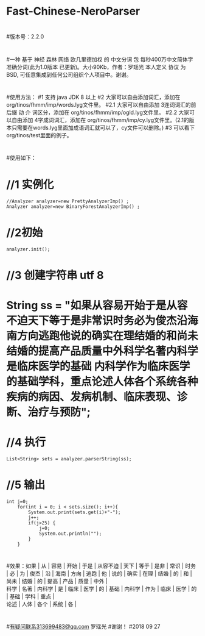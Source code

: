 # Fast-Chinese-NeroParser
#
#版本号：2.2.0
#
#一种 基于 神经 森林 网络 欧几里德加权 的 中文分词 包 每秒400万中文简体字准确分词(此为1.0版本 已更新)。大小90Kb，作者：罗瑶光
本人定义 协议 为 BSD, 可任意集成到任何公司组织个人项目中。谢谢。
#
#使用方法：
#1 支持 java JDK 8 以上
#2 大家可以自由添加词汇，添加在 org/tinos/fhmm/imp/words.lyg文件里。
#2.1 大家可以自由添加 3连词词汇的前后缀 动 介 词区分，添加在 org/tinos/fhmm/imp/ogld.lyg文件里。
#2.2 大家可以自由添加 4字成词词汇，添加在 org/tinos/fhmm/imp/cy.lyg文件里。(2.1的版本只需要在words.lyg里面加成语词汇就可以了，cy文件可以删除。)
#3 可以看下org/tinos/test里面的例子。
#
#使用如下：
#   //1 实例化
    //Analyzer analyzer=new PrettyAnalyzerImp() ;
    Analyzer analyzer=new BinaryForestAnalyzerImp() ;
#   //2初始
    analyzer.init();
#   //3 创建字符串 utf 8
#   String ss = "如果从容易开始于是从容不迫天下等于是非常识时务必为俊杰沿海南方向逃跑他说的确实在理结婚的和尚未结婚的提高产品质量中外科学名著内科学是临床医学的基础    内科学作为临床医学的基础学科，重点论述人体各个系统各种疾病的病因、发病机制、临床表现、诊断、治疗与预防";
#
#   //4 执行
    List<String> sets = analyzer.parserString(ss); 
#   //5 输出
    int j=0;
		for(int i = 0; i < sets.size(); i++){
			System.out.print(sets.get(i)+"-");
			j++;
			if(j>25) {
				j=0;
				System.out.println("");
			}
		}

#
#效果：如果  |  从  |  容易  |  开始  |  于是  |  从容不迫  |  天下  |  等于  |  是非  |  常识  |  时务  |  必  |  为  |  俊杰  |  沿  |  海南  |  方向  |  逃跑  |  他  |  说的  |  确实  |  在理  |  结婚  |  的  |  和  |  尚未  |  结婚  |  的  |  提高  |  产品  |  质量  |  中外  |  
科学  |  名著  |  内科学  |  是  |  临床  |  医学  |  的  |  基础  |  内科学  |  作为  |  临床  |  医学  |  的  |  基础  |  学科  |  重点  |  
论述  |  人体  |  各个  |  系统  |  各  |  
#
#有疑问联系313699483@qq.com 罗瑶光
#谢谢！
#2018 09 27
